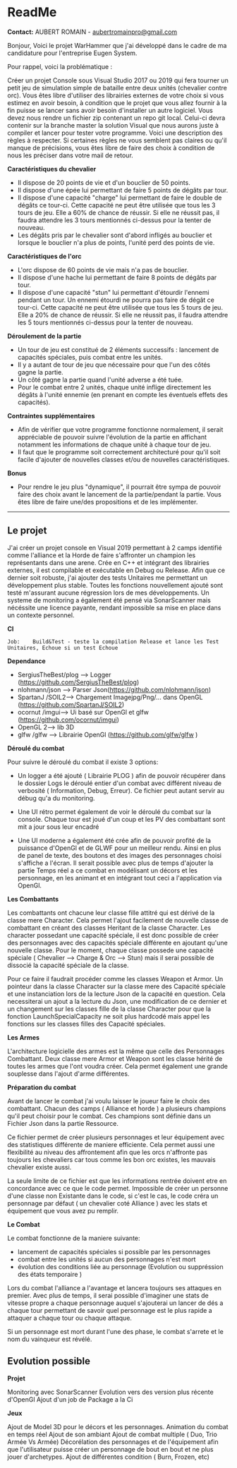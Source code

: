 # ReadMe

**Contact:**
AUBERT ROMAIN -
aubertromainpro@gmail.com

Bonjour,
Voici le projet WarHammer que j'ai développé dans le cadre de ma candidature pour l'entreprise Eugen System.

Pour rappel, voici la problématique :

Créer un projet Console sous Visual Studio 2017 ou 2019 qui fera tourner un petit jeu de simulation simple de bataille entre deux unités (chevalier contre orc).
Vous êtes libre d'utiliser des librairies externes de votre choix si vous estimez en avoir besoin, à condition que le projet que vous allez fournir à la fin puisse
se lancer sans avoir besoin d'installer un autre logiciel.
Vous devez nous rendre un fichier zip contenant un repo git local. Celui-ci devra contenir sur la branche master la solution Visual que nous aurons juste
à compiler et lancer pour tester votre programme.
Voici une description des règles à respecter. Si certaines règles ne vous semblent pas claires ou qu'il manque de précisions, vous êtes libre de faire des choix
à condition de nous les préciser dans votre mail de retour.

**Caractéristiques du chevalier**
- Il dispose de 20 points de vie et d'un bouclier de 50 points.
- Il dispose d'une épée lui permettant de faire 5 points de dégâts par tour.
- Il dispose d'une capacité "charge" lui permettant de faire le double de dégâts ce tour-ci. Cette capacité ne peut être utilisée que tous les 3 tours de jeu.
Elle a 60% de chance de réussir. Si elle ne réussit pas, il faudra attendre les 3 tours mentionnés ci-dessus pour la tenter de nouveau.
- Les dégâts pris par le chevalier sont d'abord infligés au bouclier et lorsque le bouclier n'a plus de points, l'unité perd des points de vie.

**Caractéristiques de l'orc**
- L'orc dispose de 60 points de vie mais n'a pas de bouclier.
- Il dispose d'une hache lui permettant de faire 8 points de dégâts par tour.
- Il dispose d'une capacité "stun" lui permettant d'étourdir l'ennemi pendant un tour. Un ennemi étourdi ne pourra pas faire de dégât ce tour-ci.
Cette capacité ne peut être utilisée que tous les 5 tours de jeu. Elle a 20% de chance de réussir.
Si elle ne réussit pas, il faudra attendre les 5 tours mentionnés ci-dessus pour la tenter de nouveau.

**Déroulement de la partie**
- Un tour de jeu est constitué de 2 éléments successifs : lancement de capacités spéciales, puis combat entre les unités.
- Il y a autant de tour de jeu que nécessaire pour que l'un des côtés gagne la partie.
- Un côté gagne la partie quand l'unité adverse a été tuée.
- Pour le combat entre 2 unités, chaque unité inflige directement les dégâts à l'unité ennemie (en prenant en compte les éventuels effets des capacités).


**Contraintes supplémentaires**
- Afin de vérifier que votre programme fonctionne normalement, il serait appréciable de pouvoir suivre l'évolution de la partie en affichant notamment les informations
de chaque unité à chaque tour de jeu.
- Il faut que le programme soit correctement architecturé pour qu'il soit facile d'ajouter de nouvelles classes et/ou de nouvelles caractéristiques.

**Bonus**
- Pour rendre le jeu plus "dynamique", il pourrait être sympa de pouvoir faire des choix avant le lancement de la partie/pendant la partie. Vous êtes libre de faire une/des
propositions et de les implémenter.

------------------------------------------------------------------------------------------------------------------------------------------

## Le projet
J'ai créer un projet console en Visual 2019 permettant à 2 camps identifié comme l'alliance et la Horde de faire s'affronter un champion les représentants dans une arene.
Crée en C++ et intégrant des librairies externes, il est compilable et exécutable en Debug ou Release.
Afin que ce dernier soit robuste, j'ai ajouter des tests Unitaires me permettant un développement plus stable. Toutes les fonctions nouvellement ajouté sont testé m'assurant aucune régression lors de mes développements.
Un systeme de monitoring a également été pensé via SonarScanner mais nécéssite une licence payante, rendant impossible sa mise en place dans un contexte personnel.

**CI**

	Job:  	Build&Test - teste la compilation Release et lance les Test Unitaires, Echoue si un test Echoue

**Dependance**

- SergiusTheBest/plog --> Logger (https://github.com/SergiusTheBest/plog)
- nlohmann/json --> Parser Json(https://github.com/nlohmann/json)
- SpartanJ /SOIL2--> Chargement Imagejpg/Png/... dans OpenGL (https://github.com/SpartanJ/SOIL2)
- ocornut /imgui--> Ui basé sur OpenGl et glfw  (https://github.com/ocornut/imgui)
- OpenGL 2--> lib 3D
- glfw /glfw --> Librairie OpenGl (https://github.com/glfw/glfw )

**Déroulé du combat**

Pour suivre le déroulé du combat il existe 3 options:
- Un logger a été ajouté ( Librairie PLOG ) afin de pouvoir récupérer dans le dossier Logs le déroulé entier d'un combat avec différent niveau de verbosité ( Information, Debug, Erreur).
Ce fichier peut autant servir au débug qu'a du monitoring.

- Une UI rétro permet également de voir le déroulé du combat sur la console. Chaque tour est joué d'un coup et les PV des combattant sont mit a jour sous leur encadré

- Une UI moderne a également été crée afin de pouvoir profité de la puissance d'OpenGl et de GLWF pour un meilleur rendu. Ainsi en plus de panel de texte, des boutons et des images des personnages choisi s'affiche a l'écran.
Il serait possible avec plus de temps d'ajouter la partie Temps réel a ce combat en modélisant un décors et les personnage, en les animant et en intégrant tout ceci a l'application via OpenGl.

**Les Combattants**

Les combattants ont chacune leur classe fille attitré qui est dérivé de la classe mere Character.
Cela permet l'ajout facilement de nouvelle classe de combattant en créant des classes Heritant de la classe Character.
Les character possedant une capacité spéciale, il est donc possible de créer des personnages avec des capacités spéciale différente en ajoutant qu'une nouvelle classe.
Pour le moment, chaque classe possede une capacité spéciale ( Chevalier --> Charge & Orc --> Stun) mais il serai possible de dissocié la capacité spéciale de la classe.

Pour ce faire il faudrait procéder comme les classes Weapon et Armor. Un pointeur dans la classe Character sur la classe mere des Capacité spéciale et une instanciation lors de la lecture Json de la capacité en question.
Cela necessiterai un ajout a la lecture du Json, une modification de ce dernier et un changement sur les classes fille de la classe Character pour que la fonction LaunchSpecialCapacity ne soit plus hardcodé mais appel les fonctions sur les classes filles des Capacité spéciales.


**Les Armes**

L'architecture logicielle des armes est la même que celle des Personnages Combattant.
Deux classe mere Armor et Weapon sont les classe hérité de toutes les armes que l'ont voudra créer.
Cela permet également une grande souplesse dans l'ajout d'arme différentes.

**Préparation du combat**

Avant de lancer le combat j'ai voulu laisser le joueur faire le choix des combattant.
Chacun des camps ( Alliance et horde ) a plusieurs champions qu'il peut choisir pour le combat.
Ces champions sont définie dans un Fichier Json dans la partie Ressource.

Ce fichier permet de créer plusieurs personnages et leur équipement avec des statistiques différente de maniere efficiente.
Cela permet aussi une flexibilité au niveau des affrontement afin que les orcs n'affronte pas toujours les chevaliers car tous comme les bon orc existes, les mauvais chevalier existe aussi.

La seule limite de ce fichier est que les informations rentrée doivent etre en concordance avec ce que le code permet.
Impossible de créer un personne d'une classe non Existante dans le code, si c'est le cas, le code créra un personnage par défaut ( un chevalier coté Alliance ) avec les stats et équipement que vous avez pu remplir.


**Le Combat**

Le combat fonctionne de la maniere suivante:
- lancement de capacités spéciales si possible par les personnages
- combat entre les unités si aucun des personnages n'est mort
- évolution des conditions liée au personnage (Evolution ou suppréssion des états temporaire )

Lors du combat l'alliance a l'avantage et lancera toujours ses attaques en premier.
Avec plus de temps, il serai possible d'imaginer une stats de vitesse propre a chaque personnage auquel s'ajouterai un lancer de dés a chaque tour permettant de savoir quel personnage est le plus rapide a attaquer a chaque tour ou chaque attaque.

Si un personnage est mort durant l'une des phase, le combat s'arrete et le nom du vainqueur est révélé.


## Evolution possible
**Projet**

Monitoring avec SonarScanner
Evolution vers des version plus récente d'OpenGl
Ajout d'un job de Package a la Ci

**Jeux**

Ajout de Model 3D pour le décors et les personnages.
Animation du combat en temps réel
Ajout de son ambiant
Ajout de combat multiple ( Duo, Trio Armée Vs Armée)
Décorélation des personnages et de l'équipement afin que l'utilisateur puisse créer un personnage de bout en bout et ne plus jouer d'archetypes.
Ajout de différentes condition ( Burn, Frozen, etc)
